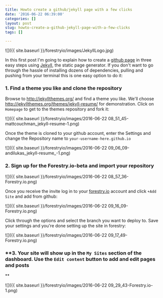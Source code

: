 ```yaml
---
title: Howto create a github/jekyll page with a few clicks
date: '2016-06-22 06:39:00'
categories: []
layout: post
slug: howto-create-a-github-jekyll-page-with-a-few-clicks
tags: []

---
```

![]({{ site.baseurl }}/forestryio/images/JekyllLogo.jpg)

In this first post I'm going to explain how to create a [github page](https://pages.github.com/) in three easy steps using [Jekyll](http://jekyllrb.com/), the static page generator. If you don't want to go through the hassle of installing dozens of dependencies, pulling and pushing from your terminal this is one easy option to do it:

### **1.  Find a theme you like and clone the repository**

Browse to http://jekyllthemes.org/ and find a theme you like. We'll choose http://jekyllthemes.org/themes/jekyll-resume/ for demonstration. Click on `Homepage` to get to the themes repository and fork it:

![]({{ site.baseurl }}/forestryio/images/2016-06-22 08_51_45-mattcouchman_jekyll-resume-1.png)

Once the theme is cloned to your github account, enter the Settings and change the Repository name to `your-username-here.github.io`

![]({{ site.baseurl }}/forestryio/images/2016-06-22 09_06_09-andilukas_jekyll-resume_-1.png)

### **2.  Sign up for the Forestry.io-beta and import your repository**

![]({{ site.baseurl }}/forestryio/images/2016-06-22 08_57_36-Forestry.io.png)

Once you receive the invite log in to your [forestry.io](https://forestry.io/) account and click `+Add Site` and add from github:

![]({{ site.baseurl }}/forestryio/images/2016-06-22 09_16_09-Forestry.io.png)

Click through the options and select the branch you want to deploy to. Save your settings and you're done setting up the site in forestry:

![]({{ site.baseurl }}/forestryio/images/2016-06-22 09_17_49-Forestry.io.png)

### **3.  Your site will show up in the `My Sites` section of the dashboard. Use the `Edit content` button to add and edit pages and posts
**

![]({{ site.baseurl }}/forestryio/images/2016-06-22 09_29_43-Forestry.io-1.png)